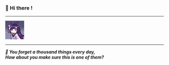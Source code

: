### 👋 Hi there !  

---

![lopo](./Bella.jpg)

---
***🤔 You forget a thousand things every day,***  
***How about you make sure this is one of them?***  

